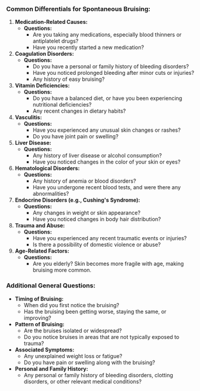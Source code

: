 ### Common Differentials for Spontaneous Bruising:

1. **Medication-Related Causes:**
    - **Questions:**
        - Are you taking any medications, especially blood thinners or antiplatelet drugs?
        - Have you recently started a new medication?
2. **Coagulation Disorders:**
    - **Questions:**
        - Do you have a personal or family history of bleeding disorders?
        - Have you noticed prolonged bleeding after minor cuts or injuries?
        - Any history of easy bruising?
3. **Vitamin Deficiencies:**
    - **Questions:**
        - Do you have a balanced diet, or have you been experiencing nutritional deficiencies?
        - Any recent changes in dietary habits?
4. **Vasculitis:**
    - **Questions:**
        - Have you experienced any unusual skin changes or rashes?
        - Do you have joint pain or swelling?
5. **Liver Disease:**
    - **Questions:**
        - Any history of liver disease or alcohol consumption?
        - Have you noticed changes in the color of your skin or eyes?
6. **Hematological Disorders:**
    - **Questions:**
        - Any history of anemia or blood disorders?
        - Have you undergone recent blood tests, and were there any abnormalities?
7. **Endocrine Disorders (e.g., Cushing's Syndrome):**
    - **Questions:**
        - Any changes in weight or skin appearance?
        - Have you noticed changes in body hair distribution?
8. **Trauma and Abuse:**
    - **Questions:**
        - Have you experienced any recent traumatic events or injuries?
        - Is there a possibility of domestic violence or abuse?
9. **Age-Related Factors:**
    - **Questions:**
        - Are you elderly? Skin becomes more fragile with age, making bruising more common.

### Additional General Questions:
- **Timing of Bruising:**
    - When did you first notice the bruising?
    - Has the bruising been getting worse, staying the same, or improving?
- **Pattern of Bruising:**
    - Are the bruises isolated or widespread?
    - Do you notice bruises in areas that are not typically exposed to trauma?
- **Associated Symptoms:**
    - Any unexplained weight loss or fatigue?
    - Do you have pain or swelling along with the bruising?
- **Personal and Family History:**
    - Any personal or family history of bleeding disorders, clotting disorders, or other relevant medical conditions?